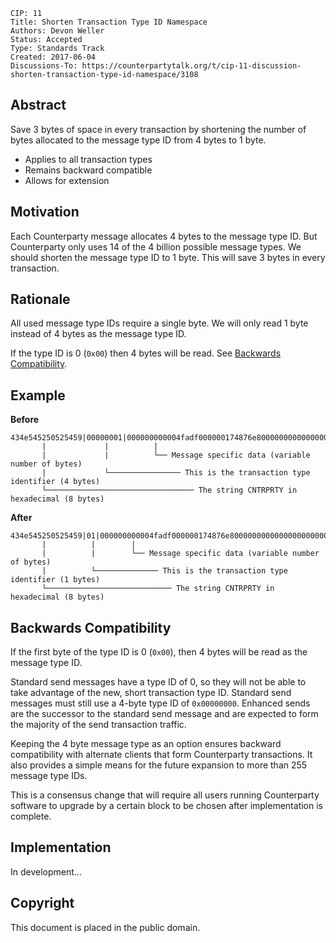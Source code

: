     CIP: 11
    Title: Shorten Transaction Type ID Namespace
    Authors: Devon Weller
    Status: Accepted
    Type: Standards Track
    Created: 2017-06-04
    Discussions-To: https://counterpartytalk.org/t/cip-11-discussion-shorten-transaction-type-id-namespace/3108


## Abstract

Save 3 bytes of space in every transaction by shortening the number of bytes allocated to the message type ID from 4 bytes to 1 byte.

* Applies to all transaction types
* Remains backward compatible
* Allows for extension


## Motivation

Each Counterparty message allocates 4 bytes to the message type ID.  But Counterparty only uses 14 of the 4 billion possible message types.  We should shorten the message type ID to 1 byte.  This will save 3 bytes in every transaction.


## Rationale

All used message type IDs require a single byte.  We will only read 1 byte instead of 4 bytes as the message type ID.

If the type ID is 0 (`0x00`) then 4 bytes will be read.  See [Backwards Compatibility](#backwards-compatability).


## Example

**Before**

```
434e545250525459|00000001|000000000004fadf000000174876e800000000000000000000000000
       |             |          |
       |             |          └── Message specific data (variable number of bytes)
       |             └──────────────── This is the transaction type identifier (4 bytes)
       └───────────────────────────────── The string CNTRPRTY in hexadecimal (8 bytes)
```

**After**

```
434e545250525459|01|000000000004fadf000000174876e800000000000000000000000000
       |          |        |
       |          |        └── Message specific data (variable number of bytes)
       |          └────────────── This is the transaction type identifier (1 bytes)
       └──────────────────────────── The string CNTRPRTY in hexadecimal (8 bytes)
```


## Backwards Compatibility

If the first byte of the type ID is 0 (`0x00`), then 4 bytes will be read as the message type ID.

Standard send messages have a type ID of 0, so they will not be able to take advantage of the new, short transaction type ID.  Standard send messages must still use a 4-byte type ID of `0x00000000`.  Enhanced sends are the successor to the standard send message and are expected to form the majority of the send transaction traffic.

Keeping the 4 byte message type as an option ensures backward compatibility with alternate clients that form Counterparty transactions.  It also provides a simple means for the future expansion to more than 255 message type IDs.

This is a consensus change that will require all users running Counterparty software to upgrade by a certain block to be chosen after implementation is complete.



## Implementation

In development...


## Copyright ##

This document is placed in the public domain.
